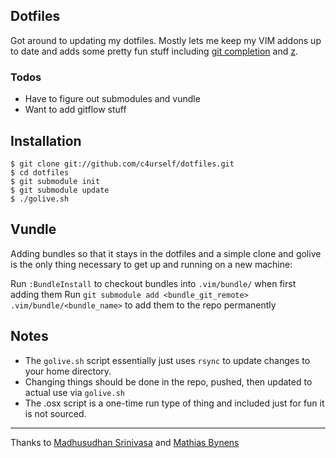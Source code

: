 ## Dotfiles

Got around to updating my dotfiles. Mostly lets me keep my VIM addons up to date and adds some pretty
fun stuff including [git completion](https://blogs.oracle.com/linuxnstuff/entry/recommended_git-completionbash) and [z](https://github.com/rupa/z/).

### Todos

* Have to figure out submodules and vundle
* Want to add gitflow stuff

## Installation

    $ git clone git://github.com/c4urself/dotfiles.git
    $ cd dotfiles
    $ git submodule init
    $ git submodule update
    $ ./golive.sh

## Vundle

Adding bundles so that it stays in the dotfiles and a simple clone and golive is the
only thing necessary to get up and running on a new machine:

Run `:BundleInstall` to checkout bundles into `.vim/bundle/` when first adding them
Run `git submodule add <bundle_git_remote> .vim/bundle/<bundle_name>` to add them to the repo permanently

## Notes

* The `golive.sh` script essentially just uses `rsync` to update changes to your home directory.
* Changing things should be done in the repo, pushed, then updated to actual use via `golive.sh`
* The .osx script is a one-time run type of thing and included just for fun it is not sourced.

---

Thanks to [Madhusudhan Srinivasa](https://github.com/madhums/dotfiles) and [Mathias Bynens](https://github.com/mathiasbynens/dotfiles)
